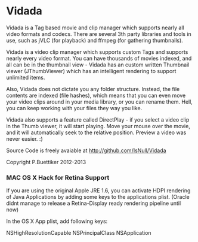 

Vidada
=======

Vidada is a Tag based movie and clip manager which supports nearly all video formats and codecs. There are several 3th party libraries and tools in use, such as jVLC (for playback) and ffmpeg (for gathering thumbnails).

Vidada is a video clip manager which supports custom Tags and supports nearly every video format. You can have thousands of movies indexed, and all can be in the thumbnail view - Vidada has an custom written Thumbnail viewer (JThumbViewer) which has an intelligent rendering to support unlimited items.

Also, Vidada does not dictate you any folder structure. Instead, the file contents are indexed (file hashes), which means that you can even move your video clips around in your media library, or you can rename them. Hell, you can keep working with your files they way you like.

Vidada also supports a feature called DirectPlay - if you select a video clip in the Thumb viewer, it will start playing. Move your mouse over the movie, and it will automatically seek to the relative position. Preview a video was never easier. :)


Source Code is freely avaiable at http://github.com/IsNull/Vidada

Copyright P.Buettiker  2012-2013







### MAC OS X Hack for Retina Support

If you are using the original Apple JRE 1.6, you can activate HDPI rendering of Java Applications by adding some keys to the applications plist. (Oracle didnt manage to release a Retina-Display ready rendering pipeline until now)

In the OS X App plist, add following keys:

<key>NSHighResolutionCapable</key> 
<true/>
<key>NSPrincipalClass</key>
<string>NSApplication</string>